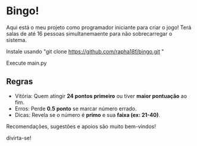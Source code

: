 # Bingo!
Aqui está o meu projeto como programador iniciante para criar o jogo!
Terá salas de até 16 pessoas simultanemaente para não sobrecarregar o sistema.

Instale usando "git clone https://github.com/rapha18f/bingo.git "

Execute main.py

## Regras  
- Vitória: Quem atingir **24 pontos primeiro** ou tiver **maior pontuação** ao fim.  
- Erros: Perde **0.5 ponto** se marcar número errado.  
- Dicas: Revela se o número é **primo** e sua **faixa (ex: 21-40)**.  

Recomendações, sugestões e apoios são muito bem-vindos!

divirta-se!